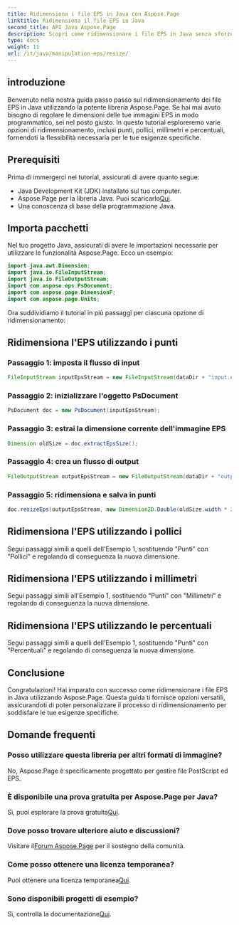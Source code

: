 ```yaml
---
title: Ridimensiona i file EPS in Java con Aspose.Page
linktitle: Ridimensiona il file EPS in Java
second_title: API Java Aspose.Page
description: Scopri come ridimensionare i file EPS in Java senza sforzo con Aspose.Page per Java. Segui la nostra guida completa per istruzioni dettagliate.
type: docs
weight: 11
url: /it/java/manipulation-eps/resize/
---
```

## introduzione
Benvenuto nella nostra guida passo passo sul ridimensionamento dei file EPS in Java utilizzando la potente libreria Aspose.Page. Se hai mai avuto bisogno di regolare le dimensioni delle tue immagini EPS in modo programmatico, sei nel posto giusto. In questo tutorial esploreremo varie opzioni di ridimensionamento, inclusi punti, pollici, millimetri e percentuali, fornendoti la flessibilità necessaria per le tue esigenze specifiche.
## Prerequisiti
Prima di immergerci nel tutorial, assicurati di avere quanto segue:
- Java Development Kit (JDK) installato sul tuo computer.
-  Aspose.Page per la libreria Java. Puoi scaricarlo[Qui](https://releases.aspose.com/page/java/).
- Una conoscenza di base della programmazione Java.
## Importa pacchetti
Nel tuo progetto Java, assicurati di avere le importazioni necessarie per utilizzare le funzionalità Aspose.Page. Ecco un esempio:
```java
import java.awt.Dimension;
import java.io.FileInputStream;
import java.io.FileOutputStream;
import com.aspose.eps.PsDocument;
import com.aspose.page.DimensionF;
import com.aspose.page.Units;

```
Ora suddividiamo il tutorial in più passaggi per ciascuna opzione di ridimensionamento:
## Ridimensiona l'EPS utilizzando i punti
### Passaggio 1: imposta il flusso di input
```java
FileInputStream inputEpsStream = new FileInputStream(dataDir + "input.eps");
```
### Passaggio 2: inizializzare l'oggetto PsDocument
```java
PsDocument doc = new PsDocument(inputEpsStream);
```
### Passaggio 3: estrai la dimensione corrente dell'immagine EPS
```java
Dimension oldSize = doc.extractEpsSize();
```
### Passaggio 4: crea un flusso di output
```java
FileOutputStream outputEpsStream = new FileOutputStream(dataDir + "output_resize_points.eps");
```
### Passaggio 5: ridimensiona e salva in punti
```java
doc.resizeEps(outputEpsStream, new Dimension2D.Double(oldSize.width * 2, oldSize.height * 2), Units.Points);
```
## Ridimensiona l'EPS utilizzando i pollici
Segui passaggi simili a quelli dell'Esempio 1, sostituendo "Punti" con "Pollici" e regolando di conseguenza la nuova dimensione.
## Ridimensiona l'EPS utilizzando i millimetri
Segui passaggi simili all'Esempio 1, sostituendo "Punti" con "Millimetri" e regolando di conseguenza la nuova dimensione.
## Ridimensiona l'EPS utilizzando le percentuali
Segui passaggi simili a quelli dell'Esempio 1, sostituendo "Punti" con "Percentuali" e regolando di conseguenza la nuova dimensione.
## Conclusione
Congratulazioni! Hai imparato con successo come ridimensionare i file EPS in Java utilizzando Aspose.Page. Questa guida ti fornisce opzioni versatili, assicurandoti di poter personalizzare il processo di ridimensionamento per soddisfare le tue esigenze specifiche.

## Domande frequenti
### Posso utilizzare questa libreria per altri formati di immagine?
No, Aspose.Page è specificamente progettato per gestire file PostScript ed EPS.
### È disponibile una prova gratuita per Aspose.Page per Java?
Sì, puoi esplorare la prova gratuita[Qui](https://releases.aspose.com/).
### Dove posso trovare ulteriore aiuto e discussioni?
 Visitare il[Forum Aspose.Page](https://forum.aspose.com/c/page/39) per il sostegno della comunità.
### Come posso ottenere una licenza temporanea?
 Puoi ottenere una licenza temporanea[Qui](https://purchase.aspose.com/temporary-license/).
### Sono disponibili progetti di esempio?
 Sì, controlla la documentazione[Qui](https://reference.aspose.com/page/java/).